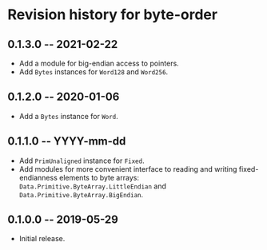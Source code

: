 # Revision history for byte-order

## 0.1.3.0 -- 2021-02-22

* Add a module for big-endian access to pointers.
* Add `Bytes` instances for `Word128` and `Word256`.

## 0.1.2.0 -- 2020-01-06

* Add a `Bytes` instance for `Word`.

## 0.1.1.0 -- YYYY-mm-dd

* Add `PrimUnaligned` instance for `Fixed`.
* Add modules for more convenient interface to reading and writing
  fixed-endianness elements to byte arrays:
  `Data.Primitive.ByteArray.LittleEndian` and
  `Data.Primitive.ByteArray.BigEndian`.

## 0.1.0.0 -- 2019-05-29

* Initial release.
